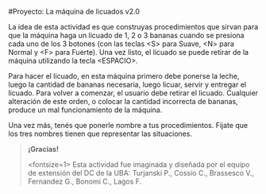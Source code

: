 #Proyecto: La máquina de licuados v2.0

La idea de esta actividad es que construyas procedimientos que sirvan para que la máquina haga un licuado
de 1, 2 o 3 bananas cuando se presiona cada uno de los 3 botones (con las teclas <S\> para Suave, 
<N\> para Normal y <F\> para Fuerte). 
Una vez listo, el licuado se puede retirar de la máquina utilizando la tecla <ESPACIO\>.

Para hacer el licuado, en esta máquina primero debe ponerse la leche, luego la cantidad de bananas necesaria, 
luego licuar, servir y entregar el licuado.
Para volver a comenzar, el usuario debe retirar el licuado.
Cualquier alteración de este orden, o colocar la cantidad incorrecta de bananas, produce un mal 
funcionamiento de la máquina.

Una vez más, tenés que ponerle nombre a tus procedimientos.
Fijate que los tres nombres tienen que representar las situaciones.

> **¡Gracias!**
>
> <fontsize=1>
> Esta actividad fue imaginada y diseñada por el equipo de extensión del DC de la UBA: 
> Turjanski P., Cossio C., Brassesco V.,  Fernandez G., Bonomi C., Lagos F.
> </fontsize>

